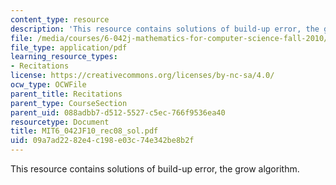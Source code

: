 ```yaml
---
content_type: resource
description: 'This resource contains solutions of build-up error, the grow algorithm. '
file: /media/courses/6-042j-mathematics-for-computer-science-fall-2010/09a7ad2282e4c198e03c74e342be8b2f_MIT6_042JF10_rec08_sol.pdf
file_type: application/pdf
learning_resource_types:
- Recitations
license: https://creativecommons.org/licenses/by-nc-sa/4.0/
ocw_type: OCWFile
parent_title: Recitations
parent_type: CourseSection
parent_uid: 088adbb7-d512-5527-c5ec-766f9536ea40
resourcetype: Document
title: MIT6_042JF10_rec08_sol.pdf
uid: 09a7ad22-82e4-c198-e03c-74e342be8b2f
---
```

This resource contains solutions of build-up error, the grow algorithm. 